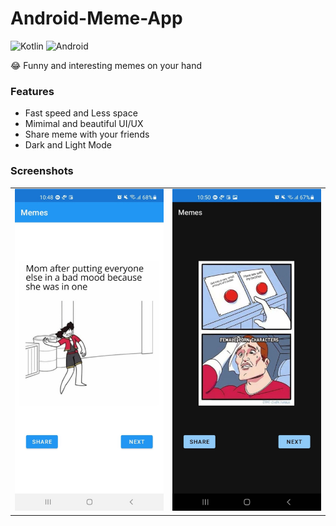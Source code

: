 # Android-Meme-App

![Kotlin](https://img.shields.io/badge/kotlin-%230095D5.svg?style=for-the-badge&logo=kotlin&logoColor=white)
![Android](https://img.shields.io/badge/Android-3DDC84?style=for-the-badge&logo=android&logoColor=white)

😂 Funny and interesting memes on your hand

### Features
- Fast speed and Less space
- Mimimal and beautiful UI/UX
- Share meme with your friends
- Dark and Light Mode

### Screenshots

<table>
  <tr>
    <td><img src='https://raw.githubusercontent.com/Aadityansha/Android-Meme-App/main/screenshot-1.png'></td>
    <td><img src='https://raw.githubusercontent.com/Aadityansha/Android-Meme-App/main/screenshot-2.png'></td>
  </tr>
</table>
